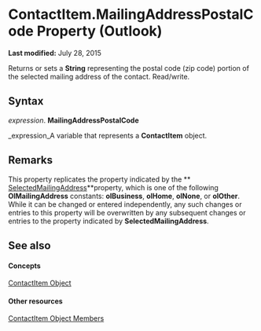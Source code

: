 
# ContactItem.MailingAddressPostalCode Property (Outlook)

 **Last modified:** July 28, 2015

Returns or sets a  **String** representing the postal code (zip code) portion of the selected mailing address of the contact. Read/write.

## Syntax

 _expression_. **MailingAddressPostalCode**

 _expression_A variable that represents a  **ContactItem** object.


## Remarks

This property replicates the property indicated by the  ** [SelectedMailingAddress](7f0a68a0-2663-276f-7217-f580d63edb51.md)**property, which is one of the following  **OlMailingAddress** constants: **olBusiness**,  **olHome**,  **olNone**, or  **olOther**. While it can be changed or entered independently, any such changes or entries to this property will be overwritten by any subsequent changes or entries to the property indicated by  **SelectedMailingAddress**.


## See also


#### Concepts


 [ContactItem Object](8e32093c-a678-f1fd-3f35-c2d8994d166f.md)
#### Other resources


 [ContactItem Object Members](a8b13369-4c87-02aa-e62a-1f3067e559fa.md)
